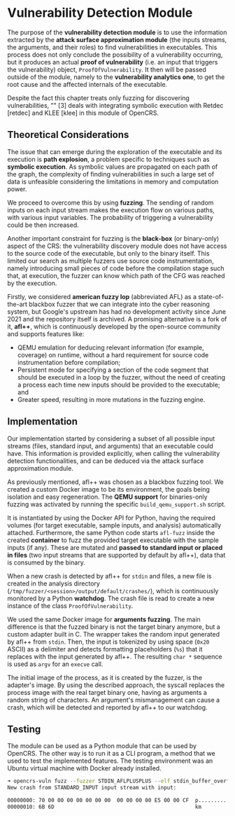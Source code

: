 # Vulnerability Detection Module

The purpose of the **vulnerability detection module** is to use the information extracted by the **attack surface approximation module** (the inputs streams, the arguments, and their roles) to find vulnerabilities in executables. This process does not only conclude the possibility of a vulnerability occurring, but it produces an actual **proof of vulnerability** (i.e. an input that triggers the vulnerability) object, `ProofOfVulnerability`. It then will be passed outside of the module, namely to the **vulnerability analytics one**, to get the root cause and the affected internals of the executable.

Despite the fact this chapter treats only fuzzing for discovering vulnerabilities, "" [3] deals with integrating symbolic execution with Retdec [retdec] and KLEE [klee] in this module of OpenCRS.

## Theoretical Considerations

The issue that can emerge during the exploration of the executable and its execution is **path explosion**, a problem specific to techniques such as **symbolic execution**. As symbolic values are propagated on each path of the graph, the complexity of finding vulnerabilities in such a large set of data is unfeasible considering the limitations in memory and computation power.

We proceed to overcome this by using **fuzzing**. The sending of random inputs on each input stream makes the execution flow on various paths, with various input variables. The probability of triggering a vulnerability could be then increased.

Another important constraint for fuzzing is the **black-box** (or binary-only) aspect of the CRS: the vulnerability discovery module does not have access to the source code of the executable, but only to the binary itself. This limited our search as multiple fuzzers use source code instrumentation, namely introducing small pieces of code before the compilation stage such that, at execution, the fuzzer can know which path of the CFG was reached by the execution.

Firstly, we considered **american fuzzy lop** (abbreviated AFL) as a state-of-the-art blackbox fuzzer that we can integrate into the cyber reasoning system, but Google's upstream has had no development activity since June 2021 and the repository itself is archived. A promising alternative is a fork of it, **afl++**, which is continuously developed by the open-source community and supports features like:

- QEMU emulation for deducing relevant information (for example, coverage) on runtime, without a hard requirement for source code instrumentation before compilation;
- Persistent mode for specifying a section of the code segment that should be executed in a loop by the fuzzer, without the need of creating a process each time new inputs should be provided to the executable; and
- Greater speed, resulting in more mutations in the fuzzing engine.

## Implementation

Our implementation started by considering a subset of all possible input streams (files, standard input, and arguments) that an executable could have. This information is provided explicitly, when calling the vulnerability detection functionalities, and can be deduced via the attack surface approximation module.

As previously mentioned, afl++ was chosen as a blackbox fuzzing tool. We created a custom Docker image to be its environment, the goals being isolation and easy regeneration. The **QEMU support** for binaries-only fuzzing was activated by running the specific `build_qemu_support.sh` script.

It is instantiated by using the Docker API for Python, having the required volumes (for target executable, sample inputs, and analysis) automatically attached. Furthermore, the same Python code starts `afl-fuzz` inside the created **container** to fuzz the provided target executable with the sample inputs (if any). These are mutated and **passed to standard input or placed in files** (two input streams that are supported by default by afl++), data that is consumed by the binary.

When a new crash is detected by afl++ for `stdin` and files, a new file is created in the analysis directory (`/tmp/fuzzer/<session>/output/default/crashes/`), which is continuously monitored by a Python **watchdog**. The crash file is read to create a new instance of the class `ProofOfVulnerability`.

We used the same Docker image for **arguments fuzzing**. The main difference is that the fuzzed binary is not the target binary anymore, but a custom adapter built in C. The wrapper takes the random input generated by afl++ from `stdin`. Then, the input is tokenized by using space (`0x20` ASCII) as a delimiter and detects formatting placeholders (`%s`) that it replaces with the input generated by afl++. The resulting `char *` sequence is used as `argv` for an `execve` call.

The initial image of the process, as it is created by the fuzzer, is the adapter's image. By using the described approach, the syscall replaces the process image with the real target binary one, having as arguments a random string of characters. An argument's mismanagement can cause a crash, which will be detected and reported by afl++ to our watchdog.

## Testing

The module can be used as a Python module that can be used by OpenCRS. The other way is to run it as a CLI program, a method that we used to test the implemented features. The testing environment was an Ubuntu virtual machine with Docker already installed.

```bash
➜ opencrs-vuln fuzz --fuzzer STDIN_AFLPLUSPLUS --elf stdin_buffer_overflow.elf
New crash from STANDARD_INPUT input stream with input:

00000000: 70 00 00 00 00 00 00 00  00 00 00 00 E5 00 00 CF  p...............
00000010: 6B 6D                                             km
```
